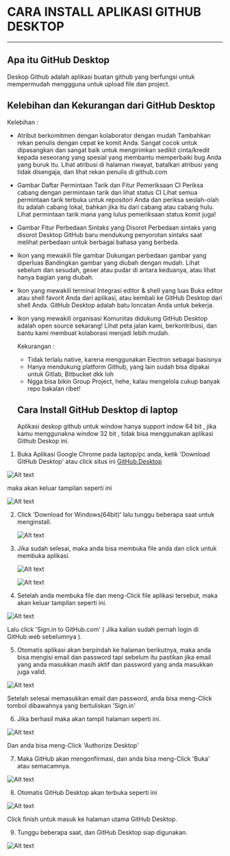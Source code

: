 # **CARA INSTALL APLIKASI GITHUB DESKTOP**
-------------------------------------------

## Apa itu GitHub Desktop
Deskop Github adalah aplikasi buatan github yang berfungsi untuk mempermudah menggguna untuk upload file dan project.

## Kelebihan dan Kekurangan dari GitHub Desktop
Kelebihan :

* Atribut berkomitmen dengan kolaborator dengan mudah
  Tambahkan rekan penulis dengan cepat ke komit Anda. Sangat cocok untuk dipasangkan dan sangat baik untuk mengirimkan sedikit cinta/kredit kepada seseorang yang spesial yang membantu memperbaiki bug Anda yang buruk itu. Lihat atribusi di halaman riwayat, batalkan atribusi yang tidak disengaja, dan lihat rekan penulis di github.com
* Gambar Daftar Permintaan Tarik dan Fitur Pemeriksaan CI
  Periksa cabang dengan permintaan tarik dan lihat status CI
  Lihat semua permintaan tarik terbuka untuk repositori Anda dan periksa seolah-olah itu adalah cabang lokal, bahkan jika itu dari cabang atau cabang hulu. Lihat permintaan tarik mana yang lulus pemeriksaan status komit juga!
* Gambar Fitur Perbedaan Sintaks yang Disorot
  Perbedaan sintaks yang disorot
  Desktop GitHub baru mendukung penyorotan sintaks saat melihat perbedaan untuk berbagai bahasa yang berbeda.
* Ikon yang mewakili file gambar
  Dukungan perbedaan gambar yang diperluas
  Bandingkan gambar yang diubah dengan mudah. Lihat sebelum dan sesudah, geser atau pudar di antara keduanya, atau lihat hanya bagian yang diubah.
* Ikon yang mewakili terminal
  Integrasi editor & shell yang luas
  Buka editor atau shell favorit Anda dari aplikasi, atau kembali ke GitHub Desktop dari shell Anda. GitHub Desktop adalah batu loncatan Anda untuk bekerja.
* Ikon yang mewakili organisasi
  Komunitas didukung
  GitHub Desktop adalah open source sekarang! Lihat peta jalan kami, berkontribusi, dan bantu kami membuat kolaborasi menjadi lebih mudah.

  Kekurangan : 
  * Tidak terlalu native, karena menggunakan Electron sebagai basisnya
  * Hanya mendukung platform Github, yang lain sudah bisa dipakai untuk Gitlab, Bitbucket dkk loh
  * Ngga bisa bikin Group Project, hehe, kalau mengelola cukup banyak repo bakalan ribet!

  ## Cara Install GitHub Desktop di laptop
  Aplikasi deskop github untuk window hanya support indow 64 bit , jika kamu menggunakna window 32 bit , tidak bisa menggunakan aplikasi Github Deskop ini.

1. Buka Aplikasi Google Chrome pada laptop/pc anda, ketik 'Download GitHub Desktop' atau click situs ini [GitHub.Desktop](https://desktop.github.com/)

  ![Alt text](gambar/1gd.jpg)

  maka akan keluar tampilan seperti ini

  ![Alt text](gambar/2gd.jpg)

2. Click 'Download for Windows(64bit)' lalu tunggu beberapa saat untuk menginstall.

    ![Alt text](gambar/3gd.jpg)

3. Jika sudah selesai, maka anda bisa membuka file anda dan click untuk membuka aplikasi.

   ![Alt text](gambar/4gd.jpg)

   ![Alt text](gambar/5gd.jpg)

4. Setelah anda membuka file dan meng-Click file aplikasi tersebut, maka akan keluar tampilan seperti ini.

  ![Alt text](gambar/6gd.jpg)

  Lalu click 'Sign.in to GitHub.com' ( Jika kalian sudah pernah login di GitHub.web sebelumnya ).

5. Otomatis aplikasi akan berpindah ke halaman berikutnya, maka anda bisa mengisi email dan password tapi sebelum itu pastikan jika email yang anda masukkan masih aktif dan password yang anda masukkan juga valid.

  ![Alt text](gambar/7gd.jpg)

  Setelah selesai memasukkan email dan password, anda bisa meng-Click tombol dibawahnya yang bertuliskan 'Sign.in'

6. Jika berhasil maka akan tampil halaman seperti ini.

  ![Alt text](gambar/8gd.jpg)

  Dan anda bisa meng-Click 'Authorize Desktop'

7. Maka GitHub akan mengonfirmasi, dan anda bisa meng-Click 'Buka' atau semacamnya.

  ![Alt text](gambar/9gd.jpg)

8. Otomatis GitHub Desktop akan terbuka seperti ini

  ![Alt text](gambar/10gd.jpg)

   Click finish untuk masuk ke halaman utama GitHub Desktop.

9. Tunggu beberapa saat, dan GitHub Desktop siap digunakan.

  ![Alt text](gambar/11gd.jpg)